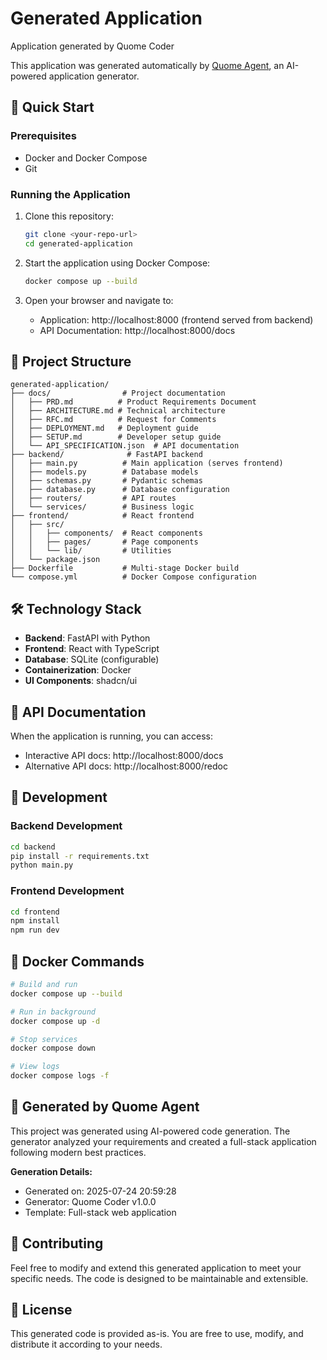 # Generated Application

Application generated by Quome Coder

This application was generated automatically by [Quome Agent](https://github.com/your-org/quome-agent), an AI-powered application generator.

## 🚀 Quick Start

### Prerequisites

- Docker and Docker Compose
- Git

### Running the Application

1. Clone this repository:
   ```bash
   git clone <your-repo-url>
   cd generated-application
   ```

2. Start the application using Docker Compose:
   ```bash
   docker compose up --build
   ```

3. Open your browser and navigate to:
   - Application: http://localhost:8000 (frontend served from backend)
   - API Documentation: http://localhost:8000/docs

## 📁 Project Structure

```
generated-application/
├── docs/                # Project documentation
│   ├── PRD.md          # Product Requirements Document
│   ├── ARCHITECTURE.md # Technical architecture
│   ├── RFC.md          # Request for Comments
│   ├── DEPLOYMENT.md   # Deployment guide
│   ├── SETUP.md        # Developer setup guide
│   └── API_SPECIFICATION.json  # API documentation
├── backend/              # FastAPI backend
│   ├── main.py          # Main application (serves frontend)
│   ├── models.py        # Database models
│   ├── schemas.py       # Pydantic schemas
│   ├── database.py      # Database configuration
│   ├── routers/         # API routes
│   └── services/        # Business logic
├── frontend/            # React frontend
│   ├── src/
│   │   ├── components/  # React components
│   │   ├── pages/       # Page components
│   │   └── lib/         # Utilities
│   └── package.json
├── Dockerfile           # Multi-stage Docker build
└── compose.yml          # Docker Compose configuration
```

## 🛠️ Technology Stack

- **Backend**: FastAPI with Python
- **Frontend**: React with TypeScript
- **Database**: SQLite (configurable)
- **Containerization**: Docker
- **UI Components**: shadcn/ui

## 📖 API Documentation

When the application is running, you can access:
- Interactive API docs: http://localhost:8000/docs
- Alternative API docs: http://localhost:8000/redoc

## 🔧 Development

### Backend Development

```bash
cd backend
pip install -r requirements.txt
python main.py
```

### Frontend Development

```bash
cd frontend
npm install
npm run dev
```

## 🐳 Docker Commands

```bash
# Build and run
docker compose up --build

# Run in background
docker compose up -d

# Stop services
docker compose down

# View logs
docker compose logs -f
```

## 📝 Generated by Quome Agent

This project was generated using AI-powered code generation. The generator analyzed your requirements and created a full-stack application following modern best practices.

**Generation Details:**
- Generated on: 2025-07-24 20:59:28
- Generator: Quome Coder v1.0.0
- Template: Full-stack web application

## 🤝 Contributing

Feel free to modify and extend this generated application to meet your specific needs. The code is designed to be maintainable and extensible.

## 📄 License

This generated code is provided as-is. You are free to use, modify, and distribute it according to your needs.

